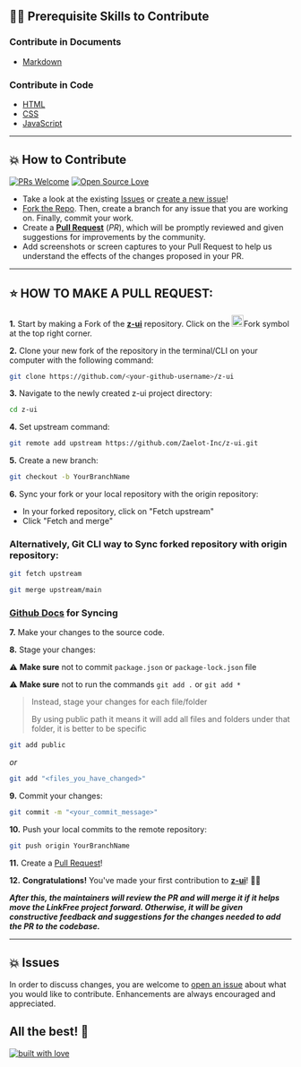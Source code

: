 ## 👨‍💻 Prerequisite Skills to Contribute

### Contribute in Documents

- [Markdown](https://www.markdownguide.org/basic-syntax/)

### Contribute in Code

- [HTML](https://developer.mozilla.org/en-US/docs/Web/HTML)
- [CSS](https://developer.mozilla.org/en-US/docs/Web/css)
- [JavaScript](https://developer.mozilla.org/en-US/docs/Web/javascript)

---

## 💥 How to Contribute

[![PRs Welcome](https://img.shields.io/badge/PRs-welcome-brightgreen.svg?style=flat-square)](https://github.com/Zaelot-Inc/z-ui/pulls)
[![Open Source Love](https://badges.frapsoft.com/os/v1/open-source.png?v=103)](https://github.com/Zaelot-Inc/z-ui)

- Take a look at the existing [Issues](https://github.com/Zaelot-Inc/z-ui/issues) or [create a new issue](https://github.com/Zaelot-Inc/z-ui/issues/new)!
- [Fork the Repo](https://github.com/Zaelot-Inc/z-ui/fork). Then, create a branch for any issue that you are working on. Finally, commit your work.
- Create a **[Pull Request](https://github.com/Zaelot-Inc/z-ui/compare)** (_PR_), which will be promptly reviewed and given suggestions for improvements by the community.
- Add screenshots or screen captures to your Pull Request to help us understand the effects of the changes proposed in your PR.

---

## ⭐ HOW TO MAKE A PULL REQUEST:

**1.** Start by making a Fork of the [**z-ui**](https://github.com/Zaelot-Inc/z-ui/) repository. Click on the <a href="https://github.com/Zaelot-Inc/z-ui/fork"><img src="https://i.imgur.com/G4z1kEe.png" height="21" width="21"></a>Fork symbol at the top right corner.

**2.** Clone your new fork of the repository in the terminal/CLI on your computer with the following command:

```bash
git clone https://github.com/<your-github-username>/z-ui
```

**3.** Navigate to the newly created z-ui project directory:

```bash
cd z-ui
```

**4.** Set upstream command:

```bash
git remote add upstream https://github.com/Zaelot-Inc/z-ui.git
```

**5.** Create a new branch:

```bash
git checkout -b YourBranchName
```

**6.** Sync your fork or your local repository with the origin repository:

- In your forked repository, click on "Fetch upstream"
- Click "Fetch and merge"

### Alternatively, Git CLI way to Sync forked repository with origin repository:

```bash
git fetch upstream
```

```bash
git merge upstream/main
```

### [Github Docs](https://docs.github.com/en/github/collaborating-with-pull-requests/addressing-merge-conflicts/resolving-a-merge-conflict-on-github) for Syncing

**7.** Make your changes to the source code.

**8.** Stage your changes:

⚠️ **Make sure** not to commit `package.json` or `package-lock.json` file

⚠️ **Make sure** not to run the commands `git add .` or `git add *`

> Instead, stage your changes for each file/folder
>
> By using public path it means it will add all files and folders under that folder, it is better to be specific

```bash
git add public
```

_or_

```bash
git add "<files_you_have_changed>"
```

**9.** Commit your changes:

```bash
git commit -m "<your_commit_message>"
```

**10.** Push your local commits to the remote repository:

```bash
git push origin YourBranchName
```

**11.** Create a [Pull Request](https://help.github.com/en/github/collaborating-with-issues-and-pull-requests/creating-a-pull-request)!

**12.** **Congratulations!** You've made your first contribution to [**z-ui**](https://github.com/Zaelot-Inc/z-ui/graphs/contributors)! 🙌🏼

**_After this, the maintainers will review the PR and will merge it if it helps move the LinkFree project forward. Otherwise, it will be given constructive feedback and suggestions for the changes needed to add the PR to the codebase._**

---

## 💥 Issues

In order to discuss changes, you are welcome to [open an issue](https://github.com/Zaelot-Inc/z-ui/issues/new/) about what you would like to contribute. Enhancements are always encouraged and appreciated.

## All the best! 🥇

[![built with love](https://forthebadge.com/images/badges/built-with-love.svg)](https://github.com/Zaelot-Inc/z-ui)
